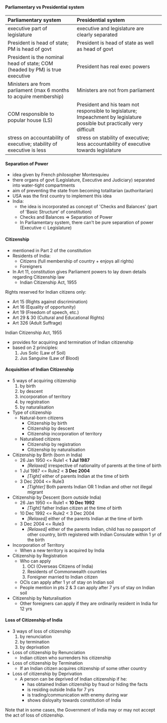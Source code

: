 
#### Parliamentary vs Presidential system

| Parliamentary system | Presidential system |
| :------------- | :------------- |
| executive part of legislature | executive and legislature are clearly separated |
| President is head of state; PM is head of govt | President is head of state as well as head of govt |
| President is the nominal head of state; COM (headed by PM) is true executive | President has real exec powers |
| Ministers are from parliament (max 6 months to acquire membership) | Ministers are not from parliament
| COM responsible to popular house (LS) | President and his team not responsible to legislature; Impeachment by legislature possible but practically very difficult |
| stress on accountability of executive; stability of executive is less | stress on stability of executive; less accountability of executive towards legislature |

#### Separation of Power
* idea given by French philosopher Montesquieu
* there organs of govt (Legislature, Executive and Judiciary) separated into water-tight compartments
* aim of preventing the state from becoming totalitarian (authoritarian)
* USA was the first country to implement this idea
* India:
    - the idea is incorporated as concept of 'Checks and Balances' (part of 'Basic Structure' of constitution)
    - Checks and Balances => Separation of Power
    - In Parliamentary system, there can't be pure separation of power (Executive $\subset$ Legislature)

#### Citizenship
* mentioned in Part 2 of the constitution
* Residents of India:
    - Citizens (full membership of country + enjoys all rights)
    - Foreigners
* In Art 11, constitution gives Parliament powers to lay down details regarding Citizenship law
    - Indian Citizenship Act, 1955

Rights reserved for Indian citizens only:
* Art 15 (Rights against discrimination)
* Art 16 (Equality of opportunity)
* Art 19 (Freedom of speech, etc.)
* Art 29 & 30 (Cultural and Educational Rights)
* Art 326 (Adult Suffrage)

Indian Citizenship Act, 1955
* provides for acquiring and termination of Indian citizenship
* based on 2 principles:
    1. Jus Solic (Law of Soil)
    2. Jus Sanguine (Law of Blood)

#### Acquisition of Indian Citizenship
* 5 ways of acquiring citizenship
    1. by birth
    2. by descent
    3. incorporation of territory
    4. by registration
    5. by naturalisation
* Type of citizenship
    - Natural-born citizens
        * Citizenship by birth
        * Citizenship by descent
        * Citizenship incorporation of territory
    - Naturalised citizens
        * Citizenship by registration
        * Citizenship by naturalisation
* Citizenship by Birth (born _in_ India)
    - 26 Jan 1950 <= Rule1 < __1 Jul 1987__
        * _[Relaxed]_ irrespective of nationality of parents at the time of birth
    - 1 Jul 1987 <= Rule2 < __3 Dec 2004__
        * _[Tight]_ either of parents Indian at the time of birth
    - 3 Dec 2004 <= Rule3
        * _[Tighter]_ Both parents Indian OR 1 Indian and other not illegal migrant
* Citizenship by Descent (born _outside_ India)
    - 26 Jan 1950 <= Rule1 < __10 Dec 1992__
        * _[Tight]_ father Indian citizen at the time of birth
    - 10 Dec 1992 <= Rule2 < 3 Dec 2004
        * _[Relaxed]_ either of the parents Indian at the time of birth
    - 3 Dec 2004 <= Rule3
        * _[Relaxed]_ either of the parents Indian, child has no passport of other country, birth registered with Indian Consulate within 1 yr of the birth
* Incorporation of Territory
    - When a new territory is acquired by India
* Citizenship by Registration
    - Who can apply
        1. OCI (Overseas Citizens of India)
        2. Residents of Commonwealth countries
        3. Foreigner married to Indian citizen
    - OCIs can apply after 1 yr of stay on Indian soil
    - People mention in pts 2 & 3 can apply after 7 yrs of stay on Indian soil
* Citizenship by Naturalisation
    - Other foreigners can apply if they are ordinarily resident in India for 12 yrs

#### Loss of Citizenship of India
* 3 ways of loss of citizenship
    1. by renunciation
    2. by termination
    3. by deprivation
* Loss of citizenship by Renunciation
    - Indian citizen who surrenders his citizenship
* Loss of citizenship by Termination
    - If an Indian citizen acquires citizenship of some other country
* Loss of citizenship by Deprivation
    - A person can be deprived of Indian citizenship if he:
        * has obtained Indian citizenship by fraud or hiding the facts
        * is residing outside India for 7 yrs
        * is trading/communication with enemy during war
        * shows disloyalty towards constitution of India

Note that in some cases, the Government of India may or may not accept the act of loss of citizenship.
